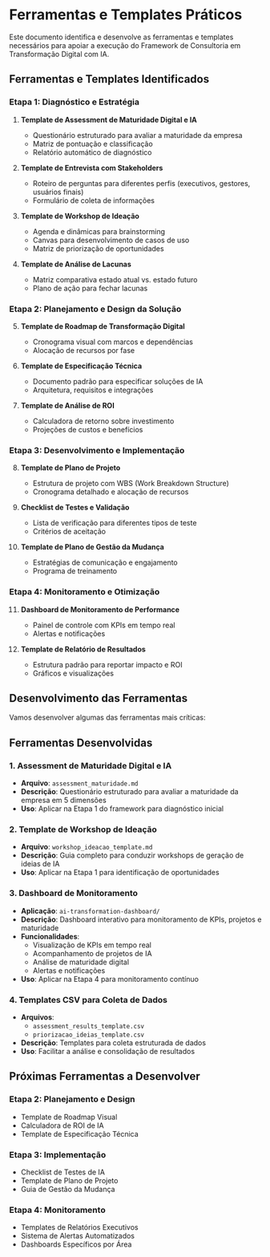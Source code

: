 # Ferramentas e Templates Práticos

Este documento identifica e desenvolve as ferramentas e templates necessários para apoiar a execução do Framework de Consultoria em Transformação Digital com IA.

## Ferramentas e Templates Identificados

### Etapa 1: Diagnóstico e Estratégia

1. **Template de Assessment de Maturidade Digital e IA**
   - Questionário estruturado para avaliar a maturidade da empresa
   - Matriz de pontuação e classificação
   - Relatório automático de diagnóstico

2. **Template de Entrevista com Stakeholders**
   - Roteiro de perguntas para diferentes perfis (executivos, gestores, usuários finais)
   - Formulário de coleta de informações

3. **Template de Workshop de Ideação**
   - Agenda e dinâmicas para brainstorming
   - Canvas para desenvolvimento de casos de uso
   - Matriz de priorização de oportunidades

4. **Template de Análise de Lacunas**
   - Matriz comparativa estado atual vs. estado futuro
   - Plano de ação para fechar lacunas

### Etapa 2: Planejamento e Design da Solução

5. **Template de Roadmap de Transformação Digital**
   - Cronograma visual com marcos e dependências
   - Alocação de recursos por fase

6. **Template de Especificação Técnica**
   - Documento padrão para especificar soluções de IA
   - Arquitetura, requisitos e integrações

7. **Template de Análise de ROI**
   - Calculadora de retorno sobre investimento
   - Projeções de custos e benefícios

### Etapa 3: Desenvolvimento e Implementação

8. **Template de Plano de Projeto**
   - Estrutura de projeto com WBS (Work Breakdown Structure)
   - Cronograma detalhado e alocação de recursos

9. **Checklist de Testes e Validação**
   - Lista de verificação para diferentes tipos de teste
   - Critérios de aceitação

10. **Template de Plano de Gestão da Mudança**
    - Estratégias de comunicação e engajamento
    - Programa de treinamento

### Etapa 4: Monitoramento e Otimização

11. **Dashboard de Monitoramento de Performance**
    - Painel de controle com KPIs em tempo real
    - Alertas e notificações

12. **Template de Relatório de Resultados**
    - Estrutura padrão para reportar impacto e ROI
    - Gráficos e visualizações

## Desenvolvimento das Ferramentas

Vamos desenvolver algumas das ferramentas mais críticas:



## Ferramentas Desenvolvidas

### 1. Assessment de Maturidade Digital e IA
- **Arquivo**: `assessment_maturidade.md`
- **Descrição**: Questionário estruturado para avaliar a maturidade da empresa em 5 dimensões
- **Uso**: Aplicar na Etapa 1 do framework para diagnóstico inicial

### 2. Template de Workshop de Ideação
- **Arquivo**: `workshop_ideacao_template.md`
- **Descrição**: Guia completo para conduzir workshops de geração de ideias de IA
- **Uso**: Aplicar na Etapa 1 para identificação de oportunidades

### 3. Dashboard de Monitoramento
- **Aplicação**: `ai-transformation-dashboard/`
- **Descrição**: Dashboard interativo para monitoramento de KPIs, projetos e maturidade
- **Funcionalidades**:
  - Visualização de KPIs em tempo real
  - Acompanhamento de projetos de IA
  - Análise de maturidade digital
  - Alertas e notificações
- **Uso**: Aplicar na Etapa 4 para monitoramento contínuo

### 4. Templates CSV para Coleta de Dados
- **Arquivos**: 
  - `assessment_results_template.csv`
  - `priorizacao_ideias_template.csv`
- **Descrição**: Templates para coleta estruturada de dados
- **Uso**: Facilitar a análise e consolidação de resultados

## Próximas Ferramentas a Desenvolver

### Etapa 2: Planejamento e Design
- Template de Roadmap Visual
- Calculadora de ROI de IA
- Template de Especificação Técnica

### Etapa 3: Implementação
- Checklist de Testes de IA
- Template de Plano de Projeto
- Guia de Gestão da Mudança

### Etapa 4: Monitoramento
- Templates de Relatórios Executivos
- Sistema de Alertas Automatizados
- Dashboards Específicos por Área

